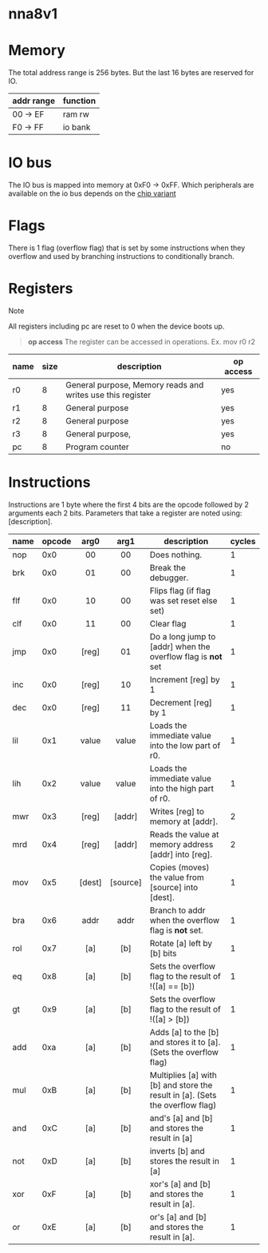 # nna8v1

# Memory
The total address range is 256 bytes.
But the last 16 bytes are reserved for IO.

| addr range | function |
|------------|----------|
| 00 -> EF   | ram rw   |
| F0 -> FF   | io bank  |

# IO bus
The IO bus is mapped into memory at 0xF0 -> 0xFF.
Which peripherals are available on the io bus depends on the [chip variant](chip_variants.md)

# Flags
There is 1 flag (overflow flag) that is set by some instructions when they overflow and used by branching instructions to conditionally branch.

# Registers
> [!NOTE]
> All registers including pc are reset to 0 when the device boots up.

> **op access**
> The register can be accessed in operations. Ex. mov r0 r2
>

| name | size | description                                                | op access |
|------|------|------------------------------------------------------------|-----------|
| r0   | 8    | General purpose, Memory reads and writes use this register | yes       |
| r1   | 8    | General purpose                                            | yes       |
| r2   | 8    | General purpose                                            | yes       |
| r3   | 8    | General purpose,                                           | yes       |
| pc   | 8    | Program counter                                            | no        |

# Instructions
Instructions are 1 byte where the first 4 bits are the opcode followed by 2 arguments each 2 bits.
Parameters that take a register are noted using: [description].

| name | opcode |  arg0  |   arg1   | description                                                                   | cycles |
|------|--------|:------:|:--------:|-------------------------------------------------------------------------------|--------|
| nop  | 0x0    |   00   |    00    | Does nothing.                                                                 | 1      |
| brk  | 0x0    |   01   |    00    | Break the debugger.                                                           | 1      |
| flf  | 0x0    |   10   |    00    | Flips flag (if flag was set reset else set)                                   | 1      |
| clf  | 0x0    |   11   |    00    | Clear flag                                                                    | 1      |
| jmp  | 0x0    | [reg]  |    01    | Do a long jump to [addr] when the overflow flag is **not** set                | 1      |
| inc  | 0x0    | [reg]  |    10    | Increment [reg] by 1                                                          | 1      |
| dec  | 0x0    | [reg]  |    11    | Decrement [reg] by 1                                                          | 1      |
| lil  | 0x1    | value  |  value   | Loads the immediate value into the low part of r0.                            | 1      |
| lih  | 0x2    | value  |  value   | Loads the immediate value into the high part of r0.                           | 1      |
| mwr  | 0x3    | [reg]  |  [addr]  | Writes [reg] to memory at [addr].                                             | 2      |
| mrd  | 0x4    | [reg]  |  [addr]  | Reads the value at memory address [addr] into [reg].                          | 2      |
| mov  | 0x5    | [dest] | [source] | Copies (moves) the value from [source] into [dest].                           | 1      |
| bra  | 0x6    |  addr  |   addr   | Branch to addr when the overflow flag is **not** set.                         | 1      |
| rol  | 0x7    |  [a]   |   [b]    | Rotate [a] left by [b] bits                                                   | 1      |
| eq   | 0x8    |  [a]   |   [b]    | Sets the overflow flag to the result of !([a] == [b])                         | 1      |
| gt   | 0x9    |  [a]   |   [b]    | Sets the overflow flag to the result of !([a] > [b])                          | 1      |
| add  | 0xa    |  [a]   |   [b]    | Adds [a] to the [b] and stores it to [a]. (Sets the overflow flag)            | 1      |
| mul  | 0xB    |  [a]   |   [b]    | Multiplies [a] with [b] and store the result in [a]. (Sets the overflow flag) | 1      |
| and  | 0xC    |  [a]   |   [b]    | and's [a] and [b] and stores the result in [a]                                | 1      |
| not  | 0xD    |  [a]   |   [b]    | inverts [b] and stores the result in [a]                                      | 1      |
| xor  | 0xF    |  [a]   |   [b]    | xor's [a] and [b] and stores the result in [a].                               | 1      |
| or   | 0xE    |  [a]   |   [b]    | or's [a] and [b] and stores the result in [a].                                | 1      |


